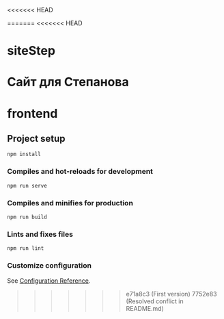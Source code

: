 <<<<<<< HEAD

=======
<<<<<<< HEAD
# siteStep
Сайт для Степанова
=======
# frontend

## Project setup
```
npm install
```

### Compiles and hot-reloads for development
```
npm run serve
```

### Compiles and minifies for production
```
npm run build
```

### Lints and fixes files
```
npm run lint
```

### Customize configuration
See [Configuration Reference](https://cli.vuejs.org/config/).
>>>>>>> e71a8c3 (First version)
>>>>>>> 7752e83 (Resolved conflict in README.md)
